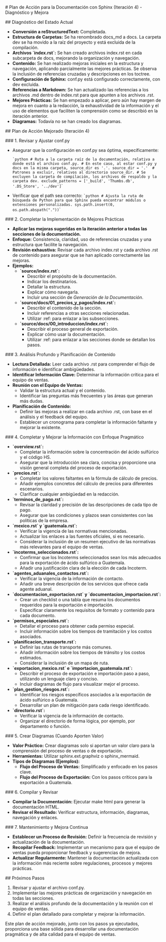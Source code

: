 \# Plan de Acción para la Documentación con Sphinx (Iteración 4) -
Diagnóstico y Mejora

\## Diagnóstico del Estado Actual

- **Conversión a reStructuredText:** Completada.
- **Estructura de Carpetas:** Se ha renombrado
  <span class="title-ref">docs_md</span> a
  <span class="title-ref">docs</span>. La carpeta
  <span class="title-ref">dev</span> se ha movido a la raíz del proyecto
  y está excluida de la compilación.
- **Archivos \`index.rst\`:** Se han creado archivos
  <span class="title-ref">index.rst</span> en cada subcarpeta de
  <span class="title-ref">docs</span>, mejorando la organización y
  navegación.
- **Contenido:** Se han realizado mejoras iniciales en la estructura y
  navegación, aplicando parcialmente las mejores prácticas. Se observa
  la inclusión de referencias cruzadas y descripciones en los
  <span class="title-ref">toctree</span>.
- **Configuración de Sphinx:** <span class="title-ref">conf.py</span>
  está configurado correctamente, con <span class="title-ref">dev</span>
  excluida.
- **Referencias a Markdown:** Se han actualizado las referencias a los
  archivos <span class="title-ref">.md</span> dentro de
  <span class="title-ref">index.rst</span> para que apunten a los
  archivos <span class="title-ref">.rst</span>.
- **Mejores Prácticas:** Se han empezado a aplicar, pero aún hay margen
  de mejora en cuanto a la redacción, la exhaustividad de la información
  y el uso de elementos que faciliten la comprensión como se describió
  en la iteración anterior.
- **Diagramas:** Todavía no se han creado los diagramas.

\## Plan de Acción Mejorado (Iteración 4)

\### 1. Revisar y Ajustar <span class="title-ref">conf.py</span>

- Asegurar que la configuración en
  <span class="title-ref">conf.py</span> sea óptima, específicamente:

  `` `python # Ruta a la carpeta raíz de la documentación, relativa a donde está el archivo conf.py. # En este caso, al estar conf.py y docs en la misma carpeta, source_dir es '.'. source_dir = '.'  # Patrones a excluir, relativos al directorio source_dir. # Se excluyen la carpeta de compilación, los archivos de respaldo y la carpeta dev. exclude_patterns = ['_build', 'Thumbs.db', '.DS_Store', '../dev'] ``\`

- Verificar que el path sea correcto:
  `` `python # Ajusta la ruta de búsqueda de Python para que Sphinx pueda encontrar módulos o extensiones personalizadas. sys.path.insert(0, os.path.abspath(".")) ``\`

\### 2. Completar la Implementación de Mejores Prácticas

- **Aplicar las mejoras sugeridas en la iteración anterior a todas las
  secciones de la documentación.**
- **Enfoque:** Consistencia, claridad, uso de referencias cruzadas y una
  estructura que facilite la navegación.
- **Revisión exhaustiva:** Revisar cada archivo
  <span class="title-ref">index.rst</span> y cada archivo
  <span class="title-ref">.rst</span> de contenido para asegurar que se
  han aplicado correctamente las mejoras.
- **Ejemplos:**
  - **\`source/index.rst\`:**
    - Describir el propósito de la documentación.
    - Indicar los destinatarios.
    - Detallar la estructura.
    - Explicar cómo navegarla.
    - Incluir una sección de *Generación de la Documentación*.
  - **\`source/docs/01_precios_y_pagos/index.rst\`:**
    - Describir el contenido de la sección.
    - Incluir referencias a otras secciones relacionadas.
    - Utilizar <span class="title-ref">:ref:</span> para enlazar a las
      subsecciones.
  - **\`source/docs/00_introduccion/index.rst\`:**
    - Describir el proceso general de exportación.
    - Explicar cómo usar la documentación.
    - Utilizar <span class="title-ref">:ref:</span> para enlazar a las
      secciones donde se detallan los pasos.

\### 3. Análisis Profundo y Planificación de Contenido

- **Lectura Detallada:** Leer cada archivo
  <span class="title-ref">.rst</span> para comprender el flujo de
  información e identificar ambigüedades.
- **Identificar Información Clave:** Determinar la información crítica
  para el equipo de ventas.
- **Reunión con el Equipo de Ventas:**
  - Validar la estructura actual y el contenido.
  - Identificar las preguntas más frecuentes y las áreas que generan más
    dudas.
- **Planificación de Contenido:**
  - Definir las mejoras a realizar en cada archivo
    <span class="title-ref">.rst</span>, con base en el análisis y el
    feedback del equipo.
  - Establecer un cronograma para completar la información faltante y
    mejorar la existente.

\### 4. Completar y Mejorar la Información con Enfoque Pragmático

- **\`overview.rst\`:**
  - Completar la información sobre la concentración del ácido sulfúrico
    y el código HS.
  - Asegurar que la introducción sea clara, concisa y proporcione una
    visión general completa del proceso de exportación.
- **\`precios.rst\`:**
  - Completar los valores faltantes en la fórmula de cálculo de precios.
  - Añadir ejemplos concretos del cálculo de precios para diferentes
    escenarios.
  - Clarificar cualquier ambigüedad en la redacción.
- **\`terminos_de_pago.rst\`:**
  - Revisar la claridad y precisión de las descripciones de cada tipo de
    pago.
  - Asegurar que las condiciones y plazos sean consistentes con las
    políticas de la empresa.
- **\`mexico.rst\` y \`guatemala.rst\`:**
  - Verificar la vigencia de las normativas mencionadas.
  - Actualizar los enlaces a las fuentes oficiales, si es necesario.
  - Considerar la inclusión de un resumen ejecutivo de las normativas
    más relevantes para el equipo de ventas.
- **\`incoterms_seleccionados.rst\`:**
  - Confirmar que los Incoterms seleccionados sean los más adecuados
    para la exportación de ácido sulfúrico a Guatemala.
  - Añadir una justificación clara de la elección de cada Incoterm.
- **\`agentes_aduanales_contactos.rst\`:**
  - Verificar la vigencia de la información de contacto.
  - Añadir una breve descripción de los servicios que ofrece cada agente
    aduanal.
- **\`documentacion_exportacion.rst\` y
  \`documentacion_importacion.rst\`:**
  - Crear un checklist o una tabla que resuma los documentos requeridos
    para la exportación e importación.
  - Especificar claramente los requisitos de formato y contenido para
    cada documento.
- **\`permisos_especiales.rst\`:**
  - Detallar el proceso para obtener cada permiso especial.
  - Incluir información sobre los tiempos de tramitación y los costos
    asociados.
- **\`planificacion_transporte.rst\`:**
  - Definir las rutas de transporte más comunes.
  - Añadir información sobre los tiempos de tránsito y los costos
    estimados.
  - Considerar la inclusión de un mapa de ruta.
- **\`exportacion_mexico.rst\` e \`importacion_guatemala.rst\`:**
  - Describir el proceso de exportación e importación paso a paso,
    utilizando un lenguaje claro y conciso.
  - Incluir diagramas de flujo para visualizar mejor el proceso.
- **\`plan_gestion_riesgos.rst\`:**
  - Identificar los riesgos específicos asociados a la exportación de
    ácido sulfúrico a Guatemala.
  - Desarrollar un plan de mitigación para cada riesgo identificado.
- **\`directorio.rst\`:**
  - Verificar la vigencia de la información de contacto.
  - Organizar el directorio de forma lógica, por ejemplo, por
    departamento o función.

\### 5. Crear Diagramas (Cuando Aporten Valor)

- **Valor Práctico:** Crear diagramas solo si aportan un valor claro
  para la comprensión del proceso de ventas o de exportación.
- **Herramientas:** Utilizar
  <span class="title-ref">sphinx.ext.graphviz</span> o
  <span class="title-ref">sphinx_mermaid</span>.
- **Tipos de Diagramas (Ejemplos):**
  - **Flujo del Proceso de Ventas:** Simplificado y enfocado en los
    pasos clave.
  - **Flujo del Proceso de Exportación:** Con los pasos críticos para la
    exportación a Guatemala.

\### 6. Compilar y Revisar

- **Compilar la Documentación:** Ejecutar <span class="title-ref">make
  html</span> para generar la documentación HTML.
- **Revisar el Resultado:** Verificar estructura, información,
  diagramas, navegación y enlaces.

\### 7. Mantenimiento y Mejora Continua

- **Establecer un Proceso de Revisión:** Definir la frecuencia de
  revisión y actualización de la documentación.
- **Recopilar Feedback:** Implementar un mecanismo para que el equipo de
  ventas pueda proporcionar feedback y sugerencias de mejora.
- **Actualizar Regularmente:** Mantener la documentación actualizada con
  la información más reciente sobre regulaciones, procesos y mejores
  prácticas.

\## Próximos Pasos

1.  Revisar y ajustar el archivo <span class="title-ref">conf.py</span>.
2.  Implementar las mejores prácticas de organización y navegación en
    todas las secciones.
3.  Realizar el análisis profundo de la documentación y la reunión con
    el equipo de ventas.
4.  Definir el plan detallado para completar y mejorar la información.

Este plan de acción mejorado, junto con los pasos ya ejecutados,
proporciona una base sólida para desarrollar una documentación
pragmática y de alta calidad para el equipo de ventas.
